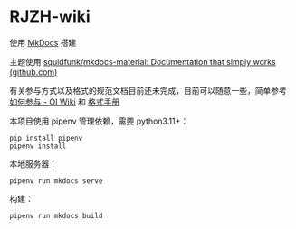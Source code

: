 # RJZH-wiki

使用 [MkDocs](https://www.mkdocs.org/) 搭建

主题使用 [squidfunk/mkdocs-material: Documentation that simply works (github.com)](https://github.com/squidfunk/mkdocs-material)

有关参与方式以及格式的规范文档目前还未完成，目前可以随意一些，简单参考 [如何参与 - OI Wiki](https://oi-wiki.org/intro/htc/)
和 [格式手册](https://oi-wiki.org/intro/format/)

本项目使用 pipenv 管理依赖，需要 python3.11+：

```shell
pip install pipenv
pipenv install
```

本地服务器：

```shell
pipenv run mkdocs serve
```

构建：

```shell
pipenv run mkdocs build
```
